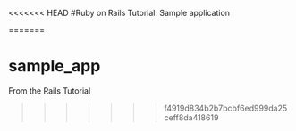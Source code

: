 <<<<<<< HEAD
#Ruby on Rails Tutorial: Sample application

=======
# sample_app
From the Rails Tutorial
>>>>>>> f4919d834b2b7bcbf6ed999da25ceff8da418619

